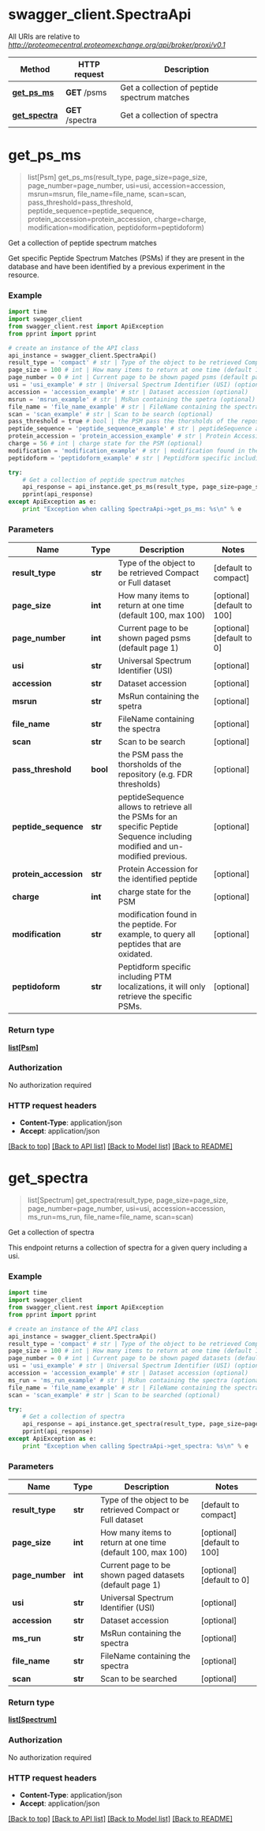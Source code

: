 # swagger_client.SpectraApi

All URIs are relative to *http://proteomecentral.proteomexchange.org/api/broker/proxi/v0.1*

Method | HTTP request | Description
------------- | ------------- | -------------
[**get_ps_ms**](SpectraApi.md#get_ps_ms) | **GET** /psms | Get a collection of peptide spectrum matches
[**get_spectra**](SpectraApi.md#get_spectra) | **GET** /spectra | Get a collection of spectra


# **get_ps_ms**
> list[Psm] get_ps_ms(result_type, page_size=page_size, page_number=page_number, usi=usi, accession=accession, msrun=msrun, file_name=file_name, scan=scan, pass_threshold=pass_threshold, peptide_sequence=peptide_sequence, protein_accession=protein_accession, charge=charge, modification=modification, peptidoform=peptidoform)

Get a collection of peptide spectrum matches

Get specific Peptide Spectrum Matches (PSMs) if they are present in the database and have been identified by a previous experiment in the resource.

### Example 
```python
import time
import swagger_client
from swagger_client.rest import ApiException
from pprint import pprint

# create an instance of the API class
api_instance = swagger_client.SpectraApi()
result_type = 'compact' # str | Type of the object to be retrieved Compact or Full dataset (default to compact)
page_size = 100 # int | How many items to return at one time (default 100, max 100) (optional) (default to 100)
page_number = 0 # int | Current page to be shown paged psms (default page 1) (optional) (default to 0)
usi = 'usi_example' # str | Universal Spectrum Identifier (USI) (optional)
accession = 'accession_example' # str | Dataset accession (optional)
msrun = 'msrun_example' # str | MsRun containing the spetra (optional)
file_name = 'file_name_example' # str | FileName containing the spectra (optional)
scan = 'scan_example' # str | Scan to be search (optional)
pass_threshold = true # bool | the PSM pass the thorsholds of the repository (e.g. FDR thresholds) (optional)
peptide_sequence = 'peptide_sequence_example' # str | peptideSequence allows to retrieve all the PSMs for an specific Peptide Sequence including modified and un-modified previous. (optional)
protein_accession = 'protein_accession_example' # str | Protein Accession for the identified peptide (optional)
charge = 56 # int | charge state for the PSM (optional)
modification = 'modification_example' # str | modification found in the peptide. For example, to query all peptides that are oxidated. (optional)
peptidoform = 'peptidoform_example' # str | Peptidform specific including PTM localizations, it will only retrieve the specific PSMs. (optional)

try: 
    # Get a collection of peptide spectrum matches
    api_response = api_instance.get_ps_ms(result_type, page_size=page_size, page_number=page_number, usi=usi, accession=accession, msrun=msrun, file_name=file_name, scan=scan, pass_threshold=pass_threshold, peptide_sequence=peptide_sequence, protein_accession=protein_accession, charge=charge, modification=modification, peptidoform=peptidoform)
    pprint(api_response)
except ApiException as e:
    print "Exception when calling SpectraApi->get_ps_ms: %s\n" % e
```

### Parameters

Name | Type | Description  | Notes
------------- | ------------- | ------------- | -------------
 **result_type** | **str**| Type of the object to be retrieved Compact or Full dataset | [default to compact]
 **page_size** | **int**| How many items to return at one time (default 100, max 100) | [optional] [default to 100]
 **page_number** | **int**| Current page to be shown paged psms (default page 1) | [optional] [default to 0]
 **usi** | **str**| Universal Spectrum Identifier (USI) | [optional] 
 **accession** | **str**| Dataset accession | [optional] 
 **msrun** | **str**| MsRun containing the spetra | [optional] 
 **file_name** | **str**| FileName containing the spectra | [optional] 
 **scan** | **str**| Scan to be search | [optional] 
 **pass_threshold** | **bool**| the PSM pass the thorsholds of the repository (e.g. FDR thresholds) | [optional] 
 **peptide_sequence** | **str**| peptideSequence allows to retrieve all the PSMs for an specific Peptide Sequence including modified and un-modified previous. | [optional] 
 **protein_accession** | **str**| Protein Accession for the identified peptide | [optional] 
 **charge** | **int**| charge state for the PSM | [optional] 
 **modification** | **str**| modification found in the peptide. For example, to query all peptides that are oxidated. | [optional] 
 **peptidoform** | **str**| Peptidform specific including PTM localizations, it will only retrieve the specific PSMs. | [optional] 

### Return type

[**list[Psm]**](Psm.md)

### Authorization

No authorization required

### HTTP request headers

 - **Content-Type**: application/json
 - **Accept**: application/json

[[Back to top]](#) [[Back to API list]](../README.md#documentation-for-api-endpoints) [[Back to Model list]](../README.md#documentation-for-models) [[Back to README]](../README.md)

# **get_spectra**
> list[Spectrum] get_spectra(result_type, page_size=page_size, page_number=page_number, usi=usi, accession=accession, ms_run=ms_run, file_name=file_name, scan=scan)

Get a collection of spectra

This endpoint returns a collection of spectra for a given query including a usi.

### Example 
```python
import time
import swagger_client
from swagger_client.rest import ApiException
from pprint import pprint

# create an instance of the API class
api_instance = swagger_client.SpectraApi()
result_type = 'compact' # str | Type of the object to be retrieved Compact or Full dataset (default to compact)
page_size = 100 # int | How many items to return at one time (default 100, max 100) (optional) (default to 100)
page_number = 0 # int | Current page to be shown paged datasets (default page 1) (optional) (default to 0)
usi = 'usi_example' # str | Universal Spectrum Identifier (USI) (optional)
accession = 'accession_example' # str | Dataset accession (optional)
ms_run = 'ms_run_example' # str | MsRun containing the spectra (optional)
file_name = 'file_name_example' # str | FileName containing the spectra (optional)
scan = 'scan_example' # str | Scan to be searched (optional)

try: 
    # Get a collection of spectra
    api_response = api_instance.get_spectra(result_type, page_size=page_size, page_number=page_number, usi=usi, accession=accession, ms_run=ms_run, file_name=file_name, scan=scan)
    pprint(api_response)
except ApiException as e:
    print "Exception when calling SpectraApi->get_spectra: %s\n" % e
```

### Parameters

Name | Type | Description  | Notes
------------- | ------------- | ------------- | -------------
 **result_type** | **str**| Type of the object to be retrieved Compact or Full dataset | [default to compact]
 **page_size** | **int**| How many items to return at one time (default 100, max 100) | [optional] [default to 100]
 **page_number** | **int**| Current page to be shown paged datasets (default page 1) | [optional] [default to 0]
 **usi** | **str**| Universal Spectrum Identifier (USI) | [optional] 
 **accession** | **str**| Dataset accession | [optional] 
 **ms_run** | **str**| MsRun containing the spectra | [optional] 
 **file_name** | **str**| FileName containing the spectra | [optional] 
 **scan** | **str**| Scan to be searched | [optional] 

### Return type

[**list[Spectrum]**](Spectrum.md)

### Authorization

No authorization required

### HTTP request headers

 - **Content-Type**: application/json
 - **Accept**: application/json

[[Back to top]](#) [[Back to API list]](../README.md#documentation-for-api-endpoints) [[Back to Model list]](../README.md#documentation-for-models) [[Back to README]](../README.md)

